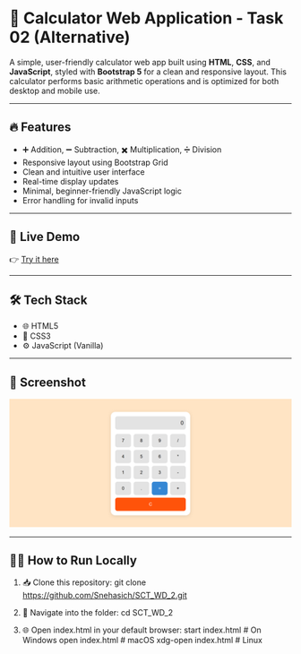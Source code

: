 # 🧮 Calculator Web Application - Task 02 (Alternative)

A simple, user-friendly calculator web app built using **HTML**, **CSS**, and **JavaScript**, styled with **Bootstrap 5** for a clean and responsive layout. This calculator performs basic arithmetic operations and is optimized for both desktop and mobile use.

---

## 🔥 Features

- ➕ Addition, ➖ Subtraction, ✖️ Multiplication, ➗ Division  
- Responsive layout using Bootstrap Grid  
- Clean and intuitive user interface  
- Real-time display updates  
- Minimal, beginner-friendly JavaScript logic  
- Error handling for invalid inputs

---

## 🚀 Live Demo

👉 [Try it here](https://snehasich.github.io/SCT_WD_2/)

---

## 🛠️ Tech Stack

- 🌐 HTML5  
- 🎨 CSS3
- ⚙️ JavaScript (Vanilla)

---

## 📸 Screenshot

![Calculator Preview](./calculator.png)

---

## 🧑‍💻 How to Run Locally

1. 📥 Clone this repository:
  git clone https://github.com/Snehasich/SCT_WD_2.git

2. 📂 Navigate into the folder:
  cd SCT_WD_2

3. 🌐 Open index.html in your default browser:
  start index.html   # On Windows
  open index.html    # macOS
  xdg-open index.html  # Linux

